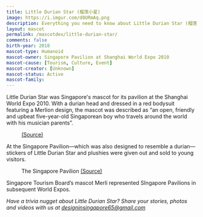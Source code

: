 ```yaml
---
title: Little Durian Star (榴莲小星)
image: https://i.imgur.com/d8URmAq.png
description: Everything you need to know about Little Durian Star (榴莲小星)
layout: mascot
permalink: /mascotdex/little-durian-star/
comments: false
birth-year: 2010
mascot-type: Humanoid
mascot-owner: Singapore Pavilion at Shanghai World Expo 2010
mascot-cause: [Tourism, Culture, Event]
mascot-creator: [Unknown]
mascot-status: Active
mascot-family: 
---
```


Little Durian Star was Singapore's mascot for its pavilion at the Shanghai World Expo 2010. With a durian head and dressed in a red bodysuit featuring a Merlion design, the mascot was described as “an open, friendly and upbeat five-year-old Singaporean boy who travels around the world with his musician parents”.

<figure>
<img src="https://i.imgur.com/p2wr0c6.jpg" alt="">
<figcaption><a href="https://news.sina.cn/sa/2009-11-27/detail-ikmyaawa2334571.d.html" target="_blank">(Source)</a></figcaption>
</figure>

At the Singapore Pavilion—which was also designed to resemble a durian—stickers of Little Durian Star and plushies were given out and sold to young visitors.

<figure>
<img src="https://i.imgur.com/MbWKhXc.jpg" alt="">
<figcaption>The Singapore Pavilion <a href="https://news.sina.cn/sa/2009-11-27/detail-ikmyaawa2334571.d.html" target="_blank">(Source)</a></figcaption>
</figure>

Singapore Tourism Board’s mascot Merli represented SIngapore Pavilions in subsequent World Expos. 

<i>Have a trivia nugget about Little Durian Star? Share your stories, photos and videos with us at designinsingapore65@gmail.com</i>
